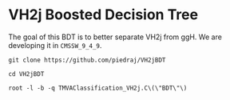 # VH2j Boosted Decision Tree

The goal of this BDT is to better separate VH2j from ggH. We are developing it in `CMSSW_9_4_9`.

    git clone https://github.com/piedraj/VH2jBDT

    cd VH2jBDT

    root -l -b -q TMVAClassification_VH2j.C\(\"BDT\"\)
